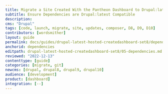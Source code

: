 ```yaml
---
title: Migrate a Site Created With the Pantheon Dashboard to Drupal:latest
subtitle: Ensure Dependencies are Drupal:latest Compatible
description: 
cms: "Drupal"
tags: [code, launch, migrate, site, updates, composer, D8, D9, D10]
contributors: [wordsmither]
layout: guide
permalink: docs/guides/drupal-latest-hosted-createdashboard-set8/dependencies
anchorid: dependencies
editpath: drupal-latest-hosted-createdashboard-set8/05-dependencies.md
reviewed: "2022-12-13"
contenttype: [guide]
categories: [migrate, git]
newcms: [drupal, drupal8, drupal9, drupal10]
audience: [development]
product: [dashboard]
integration: [--]
---
```


<Partial file="drupal-latest/dependencies-compatible.md" />
